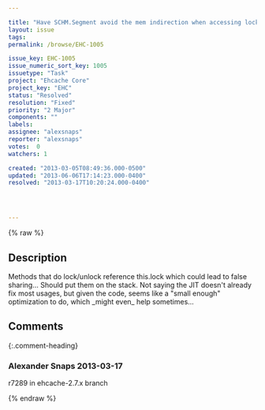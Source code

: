 ```yaml
---

title: "Have SCHM.Segment avoid the mem indirection when accessing locks"
layout: issue
tags: 
permalink: /browse/EHC-1005

issue_key: EHC-1005
issue_numeric_sort_key: 1005
issuetype: "Task"
project: "Ehcache Core"
project_key: "EHC"
status: "Resolved"
resolution: "Fixed"
priority: "2 Major"
components: ""
labels: 
assignee: "alexsnaps"
reporter: "alexsnaps"
votes:  0
watchers: 1

created: "2013-03-05T08:49:36.000-0500"
updated: "2013-06-06T17:14:23.000-0400"
resolved: "2013-03-17T10:20:24.000-0400"




---
```


{% raw %}

## Description

<div markdown="1" class="description">

Methods that do lock/unlock reference this.lock which could lead to false sharing... Should put them on the stack. Not saying the JIT doesn't already fix most usages, but given the code, seems like a "small enough" optimization to do, which \_might even\_ help sometimes...

</div>

## Comments


{:.comment-heading}
### **Alexander Snaps** <span class="date">2013-03-17</span>

<div markdown="1" class="comment">

r7289 in ehcache-2.7.x branch

</div>



{% endraw %}
